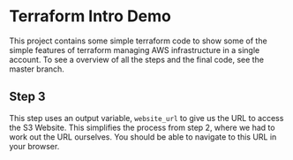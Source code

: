 Terraform Intro Demo
==============

This project contains some simple terraform code to show some of the simple features of terraform managing AWS infrastructure in a single account.
To see a overview of all the steps and the final code, see the master branch.

Step 3
----
This step uses an output variable, `website_url` to give us the URL to access the S3 Website.
This simplifies the process from step 2, where we had to work out the URL ourselves.
You should be able to navigate to this URL in your browser.


